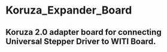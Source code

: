 # Koruza_Expander_Board

## Koruza 2.0 adapter board for connecting Universal Stepper Driver to WITI Board.
